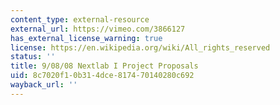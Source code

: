 ```yaml
---
content_type: external-resource
external_url: https://vimeo.com/3866127
has_external_license_warning: true
license: https://en.wikipedia.org/wiki/All_rights_reserved
status: ''
title: 9/08/08 Nextlab I Project Proposals
uid: 8c7020f1-0b31-4dce-8174-70140280c692
wayback_url: ''
---
```

